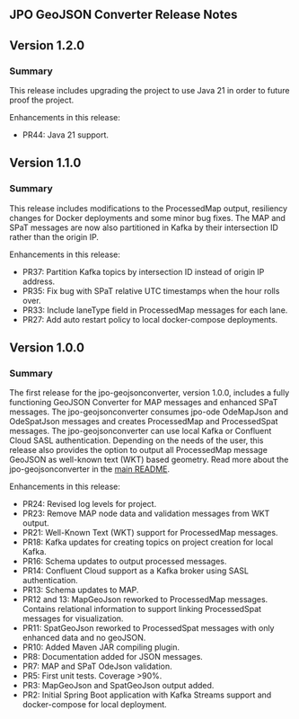JPO GeoJSON Converter Release Notes
----------------------------

Version 1.2.0
----------------------------------------

### **Summary**
This release includes upgrading the project to use Java 21 in order to future proof the project.

Enhancements in this release:
- PR44: Java 21 support.


Version 1.1.0
----------------------------------------

### **Summary**
This release includes modifications to the ProcessedMap output, resiliency changes for Docker deployments and some minor bug fixes. The MAP and SPaT messages are now also partitioned in Kafka by their intersection ID rather than the origin IP.

Enhancements in this release:
- PR37: Partition Kafka topics by intersection ID instead of origin IP address.
- PR35: Fix bug with SPaT relative UTC timestamps when the hour rolls over. 
- PR33: Include laneType field in ProcessedMap messages for each lane.
- PR27: Add auto restart policy to local docker-compose deployments.


Version 1.0.0
----------------------------------------

### **Summary**
The first release for the jpo-geojsonconverter, version 1.0.0, includes a fully functioning GeoJSON Converter for MAP messages and enhanced SPaT messages. The jpo-geojsonconverter consumes jpo-ode OdeMapJson and OdeSpatJson messages and creates ProcessedMap and ProcessedSpat messages. The jpo-geojsonconverter can use local Kafka or Confluent Cloud SASL authentication. Depending on the needs of the user, this release also provides the option to output all ProcessedMap message GeoJSON as well-known text (WKT) based geometry. Read more about the jpo-geojsonconverter in the [main README](<../README.md>).

Enhancements in this release:
- PR24: Revised log levels for project.
- PR23: Remove MAP node data and validation messages from WKT output.
- PR21: Well-Known Text (WKT) support for ProcessedMap messages.
- PR18: Kafka updates for creating topics on project creation for local Kafka.
- PR16: Schema updates to output processed messages.
- PR14: Confluent Cloud support as a Kafka broker using SASL authentication.
- PR13: Schema updates to MAP.
- PR12 and 13: MapGeoJson reworked to ProcessedMap messages. Contains relational information to support linking ProcessedSpat messages for visualization.
- PR11: SpatGeoJson reworked to ProcessedSpat messages with only enhanced data and no geoJSON.
- PR10: Added Maven JAR compiling plugin.
- PR8: Documentation added for JSON messages.
- PR7: MAP and SPaT OdeJson validation.
- PR5: First unit tests. Coverage >90%.
- PR3: MapGeoJson and SpatGeoJson output added.
- PR2: Initial Spring Boot application with Kafka Streams support and docker-compose for local deployment.

